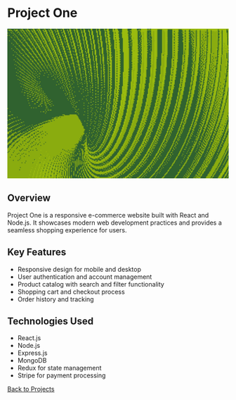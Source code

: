 # Project One

![Project One](images/project1.jpg)

## Overview

Project One is a responsive e-commerce website built with React and Node.js. It showcases modern web development practices and provides a seamless shopping experience for users.

## Key Features

- Responsive design for mobile and desktop
- User authentication and account management
- Product catalog with search and filter functionality
- Shopping cart and checkout process
- Order history and tracking

## Technologies Used

- React.js
- Node.js
- Express.js
- MongoDB
- Redux for state management
- Stripe for payment processing

[Back to Projects](projects.html)
